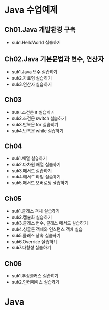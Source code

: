 # Java 수업예제

## Ch01.Java 개발환경 구축
- sub1.HelloWorld 실습하기

## Ch02.Java 기본문법과 변수, 연산자
- sub1.Java 변수 실습하기
- sub2.자료형 실습하기
- sub3.연산자 실습하기

## Ch03
- sub1.조건문 if 실습하기
- sub2.조건문 switch 실습하기
- sub3.반복문 for 실습하기
- sub4.반복문 while 실습하기

## Ch04
- sub1.배열 실습하기
- sub2.다차원 배열 실습하기
- sub3.매서드 실습하기
- sub4.매서드 타입 실습하기
- sub5.매서드 오버로딩 실습하기

## Ch05
- sub1.클래스 객체 실습하기
- sub2.캡슐화 실습하기
- sub3.클래스 변수, 클래스 메서드 실습하기
- sub4.싱글톤 객체와 인스턴스 객체 실습
- sub5.클래스 상속 실습하기
- sub6.Override 실습하기
- sub7.다형성 실습하기

## Ch06
- sub1.추상클래스 실습하기
- sub2.인터페이스 실습하기
# Java
